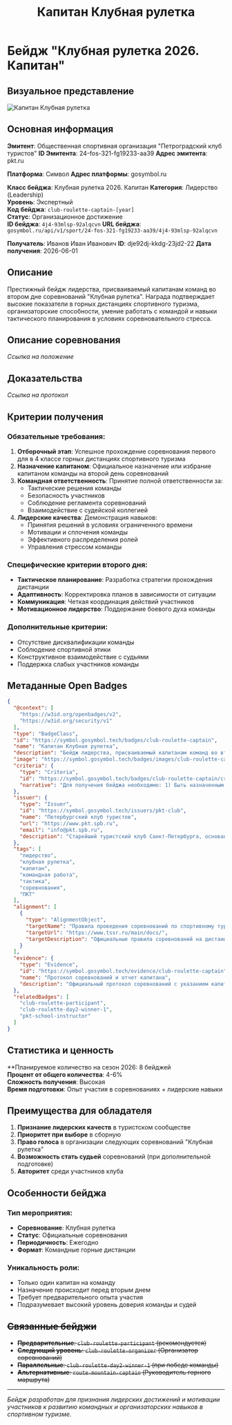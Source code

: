 ﻿---
layout: page
title: "Капитан Клубная рулетка"
description: "Бейдж лидерства для капитанов команд"
---

# Бейдж "Клубная рулетка 2026. Капитан"

## Визуальное представление
![Капитан Клубная рулетка](../assets/images/badges/Клубная%20рулетка%20Капитан.png)
## Основная информация

**Эмитент**: Общественная спортивная организация "Петроградский клуб туристов"
**ID Эмитента**: 24-fos-321-fg19233-aa39
**Адрес эмитента**: pkt.ru

**Платформа**: Символ
**Адрес платформы**: gosymbol.ru

**Класс бейджа**: Клубная рулетка 2026. Капитан
**Категория**: Лидерство (Leadership)  
**Уровень**: Экспертный  
**Код бейджа**: `club-roulette-captain-[year]`  
**Статус**: Организационное достижение  
**ID бейджа**: `4j4-93mlsp-92alqcvn`
**URL бейджа**: `gosymbol.ru/api/v1/sport/24-fos-321-fg19233-aa39/4j4-93mlsp-92alqcvn`

**Получатель**: Иванов Иван Иванович
**ID**: dje92dj-kkdg-23jd2-22
**Дата получения**: 2026-06-01

## Описание

Престижный бейдж лидерства, присваиваемый капитанам команд во втором дне соревнований "Клубная рулетка". Награда подтверждает высокие показатели в горных дистанциях спортивного туризма, организаторские способности, умение работать с командой и навыки тактического планирования в условиях соревновательного стресса.

## Описание соревнования
*Ссылка на положение*

## Доказательства
*Ссылка на протокол*

## Критерии получения

### Обязательные требования:
1. **Отборочный этап**: Успешное прохождение соревнования первого для в 4 классе горных дистанциях спортивного туризма
2. **Назначение капитаном**: Официальное назначение или избрание капитаном команды на второй день соревнований
3. **Командная ответственность**: Принятие полной ответственности за:
   - Тактические решения команды
   - Безопасность участников
   - Соблюдение регламента соревнований
   - Взаимодействие с судейской коллегией
3. **Лидерские качества**: Демонстрация навыков:
   - Принятия решений в условиях ограниченного времени
   - Мотивации и сплочения команды
   - Эффективного распределения ролей
   - Управления стрессом команды

### Специфические критерии второго дня:
- **Тактическое планирование**: Разработка стратегии прохождения дистанции
- **Адаптивность**: Корректировка планов в зависимости от ситуации
- **Коммуникация**: Четкая координация действий участников
- **Мотивационное лидерство**: Поддержание боевого духа команды

### Дополнительные критерии:
- Отсутствие дисквалификации команды
- Соблюдение спортивной этики
- Конструктивное взаимодействие с судьями
- Поддержка слабых участников команды

## Метаданные Open Badges

```json
{
  "@context": [
    "https://w3id.org/openbadges/v2",
    "https://w3id.org/security/v1"
  ],
  "type": "BadgeClass",
  "id": "https://symbol.gosymbol.tech/badges/club-roulette-captain",
  "name": "Капитан Клубная рулетка",
  "description": "Бейдж лидерства, присваиваемый капитанам команд во втором дне соревнований 'Клубная рулетка'. Подтверждает выдающиеся организаторские способности и навыки командного руководства в соревновательных условиях.",
  "image": "https://symbol.gosymbol.tech/badges/images/club-roulette-captain.png",
  "criteria": {
    "type": "Criteria",
    "id": "https://symbol.gosymbol.tech/badges/club-roulette-captain/criteria",
    "narrative": "Для получения бейджа необходимо: 1) Быть назначенным официальным капитаном команды на второй день соревнований; 2) Принять полную ответственность за тактические решения и безопасность команды; 3) Продемонстрировать лидерские качества в условиях соревновательного стресса; 4) Обеспечить соблюдение командой регламента соревнований."
  },
  "issuer": {
    "type": "Issuer",
    "id": "https://symbol.gosymbol.tech/issuers/pkt-club",
    "name": "Петербургский клуб туристов",
    "url": "https://www.pkt.spb.ru",
    "email": "info@pkt.spb.ru",
    "description": "Старейший туристский клуб Санкт-Петербурга, основанный в 1956 году. Занимается развитием спортивного туризма и подготовкой квалифицированных туристов."
  },
  "tags": [
    "лидерство",
    "клубная рулетка",
    "капитан",
    "командная работа",
    "тактика",
    "соревнования",
    "ПКТ"
  ],
  "alignment": [
    {
      "type": "AlignmentObject",
      "targetName": "Правила проведения соревнований по спортивному туризму",
      "targetUrl": "https://www.tssr.ru/main/docs/",
      "targetDescription": "Официальные правила соревнований на дистанциях горного туризма"
    }
  ],
  "evidence": {
    "type": "Evidence",
    "id": "https://symbol.gosymbol.tech/evidence/club-roulette-captain",
    "name": "Протокол соревнований и отчет капитана",
    "description": "Официальный протокол соревнований с указанием капитана команды и его решений во время второго дня соревнований"
  },
  "relatedBadges": [
    "club-roulette-participant",
    "club-roulette-day2-winner-1",
    "pkt-school-instructor"
  ]
}
```

## Статистика и ценность

**Планируемое количество на сезон 2026: 8 бейджей  
**Процент от общего количества**: 4-6%  
**Сложность получения**: Высокая  
**Время подготовки**: Опыт участия в соревнованиях + лидерские навыки  

## Преимущества для обладателя

1. **Признание лидерских качеств** в туристском сообществе
2. **Приоритет при выборе** в сборную
3. **Право голоса** в организации следующих соревнований "Клубная рулетка"
4. **Возможность стать судьей** соревнований (при дополнительной подготовке)
5. **Авторитет** среди участников клуба

## Особенности бейджа

### Тип мероприятия:
- **Соревнование**: Клубная рулетка
- **Статус**: Официальные соревнования
- **Периодичность**: Ежегодно
- **Формат**: Командные горные дистанции

### Уникальность роли:
- Только один капитан на команду
- Назначение происходит перед вторым днем
- Требует предварительного опыта участия
- Подразумевает высокий уровень доверия команды и судей

## ~~Связанные бейджи~~

- ~~**Предварительные**: `club-roulette-participant` (рекомендуется)~~
- ~~**Следующий уровень**: `club-roulette-organizer` (Организатор соревнований)~~
- ~~**Параллельные**: `club-roulette-day2-winner-1` (при победе команды)~~
- ~~**Альтернативные**: `route-mountain-captain` (Руководитель горного маршрута)~~

---

*Бейдж разработан для признания лидерских достижений и мотивации участников к развитию командных и организаторских навыков в спортивном туризме.*

